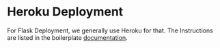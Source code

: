 # Heroku Deployment

For Flask Deployment, we generally use Heroku for that. The Instructions are listed in the boilerplate [documentation](https://github.com/tko22/flask-boilerplate/wiki/Heroku-Deployment).

